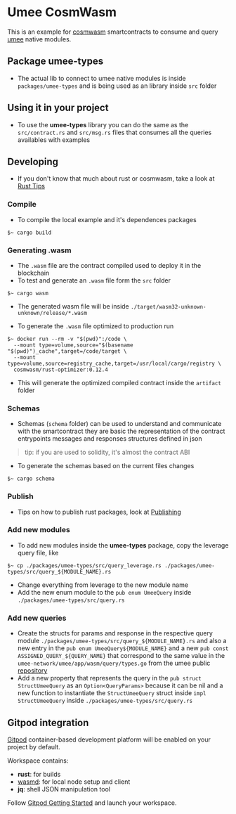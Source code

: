 # Umee CosmWasm

This is an example for [cosmwasm](https://www.cosmwasm.com) smartcontracts to consume and
query [umee](https://github.com/umee-network/umee) native modules.

## Package **umee-types**

- The actual lib to connect to umee native modules is inside `packages/umee-types`
and is being used as an library inside `src` folder

## Using it in your project

- To use the **umee-types** library you can do the same as the `src/contract.rs` and
`src/msg.rs` files that consumes all the queries availables with examples

## Developing

- If you don't know that much about rust or cosmwasm, take a look at [Rust Tips](./RustTips.md)

### Compile

- To compile the local example and it's dependences packages

```shell
$~ cargo build
```

### Generating .wasm

- The `.wasm` file are the contract compiled used to deploy it in the blockchain
- To test and generate an `.wasm` file form the `src` folder

```shell
$~ cargo wasm
```

- The generated wasm file will be inside `./target/wasm32-unknown-unknown/release/*.wasm`

- To generate the `.wasm` file optimized to production run

```shell
$~ docker run --rm -v "$(pwd)":/code \
  --mount type=volume,source="$(basename "$(pwd)")_cache",target=/code/target \
  --mount type=volume,source=registry_cache,target=/usr/local/cargo/registry \
  cosmwasm/rust-optimizer:0.12.4
```

- This will generate the optimized compiled contract inside the `artifact` folder

### Schemas

- Schemas (`schema` folder) can be used to understand and communicate with the smartcontract
they are basic the representation of the contract entrypoints messages and responses
structures defined in json

> tip: if you are used to solidity, it's almost the contract ABI

- To generate the schemas based on the current files changes

```shell
$~ cargo schema
```

### Publish

- Tips on how to publish rust packages, look at [Publishing](./Publishing.md)

### Add new modules

- To add new modules inside the **umee-types** package, copy the leverage query file, like

```shell
$~ cp ./packages/umee-types/src/query_leverage.rs ./packages/umee-types/src/query_${MODULE_NAME}.rs
```

- Change everything from leverage to the new module name
- Add the new enum module to the `pub enum UmeeQuery` inside `./packages/umee-types/src/query.rs`

### Add new queries

- Create the structs for params and response in the respective query module
`./packages/umee-types/src/query_${MODULE_NAME}.rs` and also a new entry in
the `pub enum UmeeQuery${MODULE_NAME}` and a new `pub const ASSIGNED_QUERY_${QUERY_NAME}`
that correspond to the same value in the `umee-network/umee/app/wasm/query/types.go` from
the umee public [repository](https://github.com/umee-network/umee)
- Add a new property that represents the query in the `pub struct StructUmeeQuery`
as an `Option<QueryParams>` because it can be nil and a new function to instantiate
the `StructUmeeQuery` struct inside `impl StructUmeeQuery` inside
`./packages/umee-types/src/query.rs`

## Gitpod integration

[Gitpod](https://www.gitpod.io/) container-based development platform will be enabled on your project by default.

Workspace contains:

- **rust**: for builds
- [wasmd](https://github.com/CosmWasm/wasmd): for local node setup and client
- **jq**: shell JSON manipulation tool

Follow [Gitpod Getting Started](https://www.gitpod.io/docs/getting-started) and launch your workspace.
